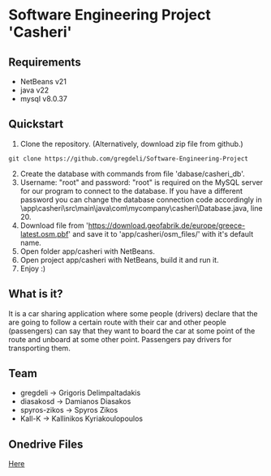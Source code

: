 # Software Engineering Project 'Casheri'

## Requirements

- NetBeans v21
- java v22
- mysql v8.0.37

## Quickstart

1.  Clone the repository. (Alternatively, download zip file from github.)
```
git clone https://github.com/gregdeli/Software-Engineering-Project
```
2.  Create the database with commands from file 'dabase/casheri_db'.
3.  Username: "root" and password: "root" is required on the MySQL server for our program to connect to the database. If you have a different password you can change the database connection code accordingly in \app\casheri\src\main\java\com\mycompany\casheri\Database.java, line 20.
4.  Download file from 'https://download.geofabrik.de/europe/greece-latest.osm.pbf' and save it to 'app/casheri/osm_files/' with it's default name.
5.  Open folder app/casheri with NetBeans.
6.  Open project app/casheri with NetBeans, build it and run it.
7.  Enjoy :)

## What is it?
It is a car sharing application where some people (drivers) declare that the are going to follow a certain route with their car and other people (passengers) can say that they want to board the car at some point of the route and unboard at some other point. Passengers pay drivers for transporting them.

## Team

- gregdeli -> Grigoris Delimpaltadakis
- diasakosd -> Damianos Diasakos
- spyros-zikos -> Spyros Zikos
- Kall-K -> Kallinikos Kyriakoulopoulos

## Onedrive Files
[Here](https://upatrasgr-my.sharepoint.com/:f:/g/personal/up1084583_upatras_gr/ElCpzdv_Bq9Ovcuk5ZqNzacBBUSTtZcQw95FdznI6hlSzA?e=FfYDMc)
